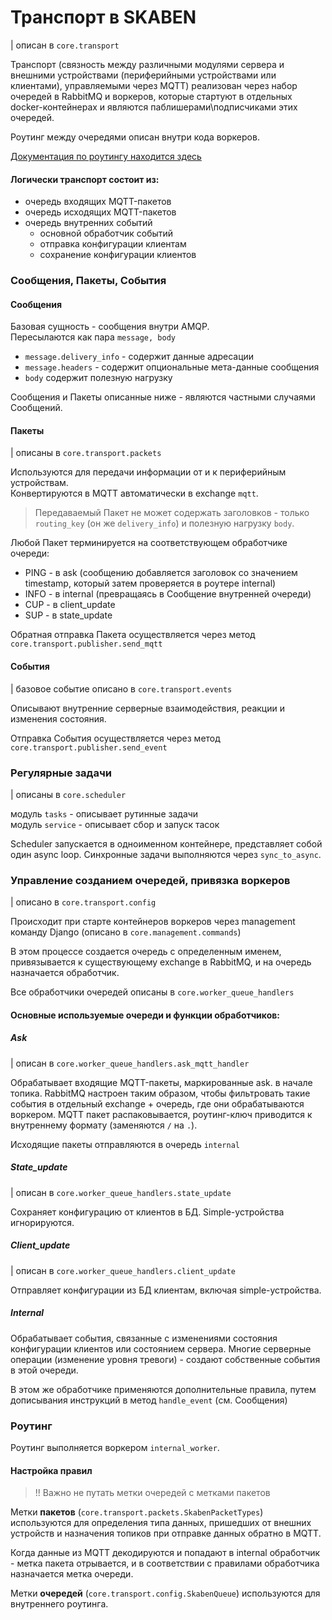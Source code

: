 # Транспорт в SKABEN
| описан в `core.transport`

Транспорт (связность между различными модулями сервера и внешними устройствами (периферийными устройствами или клиентами), управляемыми через MQTT) реализован через набор очередей в RabbitMQ и воркеров, которые стартуют в отдельных docker-контейнерах и являются паблишерами\подписчиками этих очередей.

Роутинг между очередями описан внутри кода воркеров.

[Документация по роутингу находится здесь](transport_and_events/routing.md)

#### Логически транспорт состоит из:

- очередь входящих MQTT-пакетов
- очередь исходящих MQTT-пакетов
- очередь внутренних событий
    - основной обработчик событий
    - отправка конфигурации клиентам
    - сохранение конфигурации клиентов

### Сообщения, Пакеты, События

#### Сообщения

Базовая сущность - сообщения внутри AMQP.\
Пересылаются как пара `message, body`
- `message.delivery_info` - содержит данные адресации
- `message.headers` - содержит опциональные мета-данные сообщения
- `body` содержит полезную нагрузку

Сообщения и Пакеты описанные ниже - являются частными случаями Сообщений.

#### Пакеты
| описаны в `core.transport.packets`

Используются для передачи информации от и к периферийным устройствам.\
Конвертируются в MQTT автоматически в exchange `mqtt`.
> Передаваемый Пакет не может содержать заголовков - только `routing_key` (он же `delivery_info`) и полезную нагрузку `body`.

Любой Пакет терминируется на соответствующем обработчике очереди:
- PING - в ask (сообщению добавляется заголовок со значением timestamp, который затем проверяется в роутере internal)
- INFO - в internal (превращаясь в Сообщение внутренней очереди)
- CUP - в client_update
- SUP - в state_update

Обратная отправка Пакета осуществляется через метод `core.transport.publisher.send_mqtt`

#### События
| базовое событие описано в `core.transport.events`

Описывают внутренние серверные взаимодействия, реакции и изменения состояния.

Отправка События осуществляется через метод `core.transport.publisher.send_event`

### Регулярные задачи
| описаны в `core.scheduler`

модуль `tasks` - описывает рутинные задачи \
модуль `service` - описывает сбор и запуск тасок

Scheduler запускается в одноименном контейнере, представляет собой один async loop. Синхронные задачи выполняются через `sync_to_async`.

### Управление созданием очередей, привязка воркеров
| описано в `core.transport.config`

Происходит при старте контейнеров воркеров через management команду Django (описано в `core.management.commands`)

В этом процессе создается очередь с определенным именем, привязывается к существующему exchange в RabbitMQ, и на очередь назначается обработчик.

Все обработчики очередей описаны в `core.worker_queue_handlers`

#### Основные используемые очереди и функции обработчиков:

##### Ask
| описан в `core.worker_queue_handlers.ask_mqtt_handler`

Обрабатывает входящие MQTT-пакеты, маркированные ask. в начале топика. RabbitMQ настроен таким образом, чтобы фильтровать такие события в отдельный exchange + очередь, где они обрабатываются воркером. MQTT пакет распаковывается, роутинг-ключ приводится к внутреннему формату (заменяются `/` на `.`).

Исходящие пакеты отправляются в очередь `internal`

##### State_update
| описан в `core.worker_queue_handlers.state_update`

Сохраняет конфигурацию от клиентов в БД. Simple-устройства игнорируются.

##### Client_update
| описан в `core.worker_queue_handlers.client_update`

Отправляет конфигурации из БД клиентам, включая simple-устройства.

##### Internal

Обрабатывает события, связанные с изменениями состояния конфигурации клиентов или состоянием сервера. Многие серверные операции (изменение уровня тревоги) - создают собственные события в этой очереди.

В этом же обработчике применяются дополнительные правила, путем дописывания инструкций в метод `handle_event` (см. Сообщения)

### Роутинг

Роутинг выполняется воркером `internal_worker`.

#### Настройка правил

> !! Важно не путать метки очередей с метками пакетов

Метки <b>пакетов</b> (`core.transport.packets.SkabenPacketTypes`) используются для определения типа данных, пришедших от внешних устройств и назначения топиков при отправке данных обратно в MQTT.

Когда данные из MQTT декодируются и попадают в internal обработчик - метка пакета отрывается, и в соответствии с правилами обработчика назначается метка очереди.

Метки <b>очередей</b> (`core.transport.config.SkabenQueue`) используются для внутреннего роутинга.

